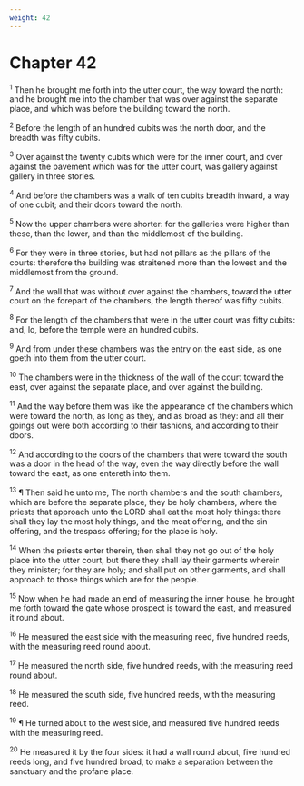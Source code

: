 ```yaml
---
weight: 42
---
```


# Chapter 42

<sup>1</sup> Then he brought me forth into the utter court, the way toward the north: and he brought me into the chamber that was over against the separate place, and which was before the building toward the north. 

<sup>2</sup> Before the length of an hundred cubits was the north door, and the breadth was fifty cubits. 

<sup>3</sup> Over against the twenty cubits which were for the inner court, and over against the pavement which was for the utter court, was gallery against gallery in three stories. 

<sup>4</sup> And before the chambers was a walk of ten cubits breadth inward, a way of one cubit; and their doors toward the north. 

<sup>5</sup> Now the upper chambers were shorter: for the galleries were higher than these, than the lower, and than the middlemost of the building. 

<sup>6</sup> For they were in three stories, but had not pillars as the pillars of the courts: therefore the building was straitened more than the lowest and the middlemost from the ground. 

<sup>7</sup> And the wall that was without over against the chambers, toward the utter court on the forepart of the chambers, the length thereof was fifty cubits. 

<sup>8</sup> For the length of the chambers that were in the utter court was fifty cubits: and, lo, before the temple were an hundred cubits. 

<sup>9</sup> And from under these chambers was the entry on the east side, as one goeth into them from the utter court. 

<sup>10</sup> The chambers were in the thickness of the wall of the court toward the east, over against the separate place, and over against the building. 

<sup>11</sup> And the way before them was like the appearance of the chambers which were toward the north, as long as they, and as broad as they: and all their goings out were both according to their fashions, and according to their doors. 

<sup>12</sup> And according to the doors of the chambers that were toward the south was a door in the head of the way, even the way directly before the wall toward the east, as one entereth into them. 

<sup>13</sup> ¶ Then said he unto me, The north chambers and the south chambers, which are before the separate place, they be holy chambers, where the priests that approach unto the LORD shall eat the most holy things: there shall they lay the most holy things, and the meat offering, and the sin offering, and the trespass offering; for the place is holy. 

<sup>14</sup> When the priests enter therein, then shall they not go out of the holy place into the utter court, but there they shall lay their garments wherein they minister; for they are holy; and shall put on other garments, and shall approach to those things which are for the people. 

<sup>15</sup> Now when he had made an end of measuring the inner house, he brought me forth toward the gate whose prospect is toward the east, and measured it round about. 

<sup>16</sup> He measured the east side with the measuring reed, five hundred reeds, with the measuring reed round about. 

<sup>17</sup> He measured the north side, five hundred reeds, with the measuring reed round about. 

<sup>18</sup> He measured the south side, five hundred reeds, with the measuring reed. 

<sup>19</sup> ¶ He turned about to the west side, and measured five hundred reeds with the measuring reed. 

<sup>20</sup> He measured it by the four sides: it had a wall round about, five hundred reeds long, and five hundred broad, to make a separation between the sanctuary and the profane place. 


